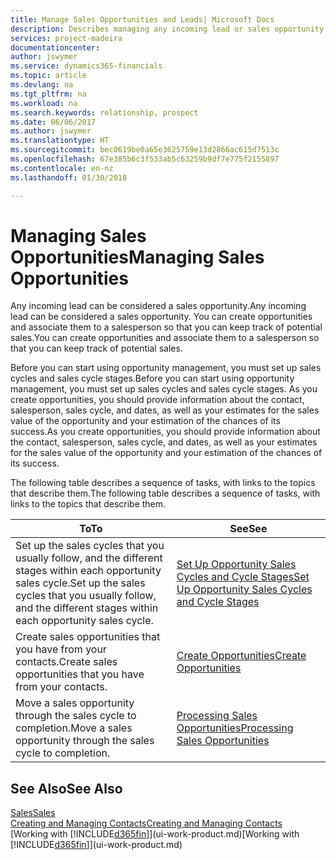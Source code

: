 ```yaml
---
title: Manage Sales Opportunities and Leads| Microsoft Docs
description: Describes managing any incoming lead or sales opportunity in Finance and Operations, Business edition,  and associating the opportunity with a salesperson to keep track of potential sales.
services: project-madeira
documentationcenter: 
author: jswymer
ms.service: dynamics365-financials
ms.topic: article
ms.devlang: na
ms.tgt_pltfrm: na
ms.workload: na
ms.search.keywords: relationship, prospect
ms.date: 06/06/2017
ms.author: jswymer
ms.translationtype: HT
ms.sourcegitcommit: bec0619be0a65e3625759e13d2866ac615d7513c
ms.openlocfilehash: 67e385b6c3f533ab5c63259b9df7e775f2155897
ms.contentlocale: en-nz
ms.lasthandoff: 01/30/2018

---
```

# <a name="managing-sales-opportunities"></a><span data-ttu-id="fc1da-103">Managing Sales Opportunities</span><span class="sxs-lookup"><span data-stu-id="fc1da-103">Managing Sales Opportunities</span></span>
<span data-ttu-id="fc1da-104">Any incoming lead can be considered a sales opportunity.</span><span class="sxs-lookup"><span data-stu-id="fc1da-104">Any incoming lead can be considered a sales opportunity.</span></span> <span data-ttu-id="fc1da-105">You can create opportunities and associate them to a salesperson so that you can keep track of potential sales.</span><span class="sxs-lookup"><span data-stu-id="fc1da-105">You can create opportunities and associate them to a salesperson so that you can keep track of potential sales.</span></span>

<span data-ttu-id="fc1da-106">Before you can start using opportunity management, you must set up sales cycles and sales cycle stages.</span><span class="sxs-lookup"><span data-stu-id="fc1da-106">Before you can start using opportunity management, you must set up sales cycles and sales cycle stages.</span></span> <span data-ttu-id="fc1da-107">As you create opportunities, you should provide information about the contact, salesperson, sales cycle, and dates, as well as your estimates for the sales value of the opportunity and your estimation of the chances of its success.</span><span class="sxs-lookup"><span data-stu-id="fc1da-107">As you create opportunities, you should provide information about the contact, salesperson, sales cycle, and dates, as well as your estimates for the sales value of the opportunity and your estimation of the chances of its success.</span></span>

<span data-ttu-id="fc1da-108">The following table describes a sequence of tasks, with links to the topics that describe them.</span><span class="sxs-lookup"><span data-stu-id="fc1da-108">The following table describes a sequence of tasks, with links to the topics that describe them.</span></span>

| <span data-ttu-id="fc1da-109">To</span><span class="sxs-lookup"><span data-stu-id="fc1da-109">To</span></span> | <span data-ttu-id="fc1da-110">See</span><span class="sxs-lookup"><span data-stu-id="fc1da-110">See</span></span> |
| --- | --- |
| <span data-ttu-id="fc1da-111">Set up the sales cycles that you usually follow, and the different stages within each opportunity sales cycle.</span><span class="sxs-lookup"><span data-stu-id="fc1da-111">Set up the sales cycles that you usually follow, and the different stages within each opportunity sales cycle.</span></span> |[<span data-ttu-id="fc1da-112">Set Up Opportunity Sales Cycles and Cycle Stages</span><span class="sxs-lookup"><span data-stu-id="fc1da-112">Set Up Opportunity Sales Cycles and Cycle Stages</span></span>](marketing-how-setup-opportunity-sales-cycles-stages.md) |
| <span data-ttu-id="fc1da-113">Create sales opportunities that you have from your contacts.</span><span class="sxs-lookup"><span data-stu-id="fc1da-113">Create sales opportunities that you have from your contacts.</span></span> |[<span data-ttu-id="fc1da-114">Create Opportunities</span><span class="sxs-lookup"><span data-stu-id="fc1da-114">Create Opportunities</span></span>](marketing-how-create-opportunities.md) |
| <span data-ttu-id="fc1da-115">Move a sales opportunity through the sales cycle to completion.</span><span class="sxs-lookup"><span data-stu-id="fc1da-115">Move a sales opportunity through the sales cycle to completion.</span></span> |[<span data-ttu-id="fc1da-116">Processing Sales Opportunities</span><span class="sxs-lookup"><span data-stu-id="fc1da-116">Processing Sales Opportunities</span></span>](marketing-processing-sales-opportunities.md) |

## <a name="see-also"></a><span data-ttu-id="fc1da-117">See Also</span><span class="sxs-lookup"><span data-stu-id="fc1da-117">See Also</span></span>
[<span data-ttu-id="fc1da-118">Sales</span><span class="sxs-lookup"><span data-stu-id="fc1da-118">Sales</span></span>](sales-manage-sales.md)  
[<span data-ttu-id="fc1da-119">Creating and Managing Contacts</span><span class="sxs-lookup"><span data-stu-id="fc1da-119">Creating and Managing Contacts</span></span>](marketing-contacts.md)  
<span data-ttu-id="fc1da-120">[Working with [!INCLUDE[d365fin](includes/d365fin_md.md)]](ui-work-product.md)</span><span class="sxs-lookup"><span data-stu-id="fc1da-120">[Working with [!INCLUDE[d365fin](includes/d365fin_md.md)]](ui-work-product.md)</span></span>

